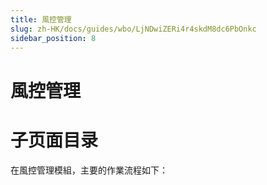 ```yaml
---
title: 風控管理
slug: zh-HK/docs/guides/wbo/LjNDwiZERi4r4skdM8dc6PbOnkc
sidebar_position: 8
---
```



# 風控管理

# 子页面目录

在風控管理模組，主要的作業流程如下：


